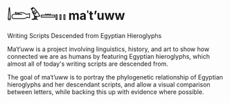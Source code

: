 # 𓌃𓂧𓅱𓏛𓏥 maˈtʼuww
Writing Scripts Descended from Egyptian Hieroglyphs

Maˈtʼuww is a project involving linguistics, history, and art to show how connected we are as humans by featuring Egyptian hieroglyphs, which almost all of today's writing scripts are descended from.

The goal of maˈtʼuww is to portray the phylogenetic relationship of Egyptian hieroglyphs and her descendant scripts, and allow a visual comparison between letters, while backing this up with evidence where possible.
